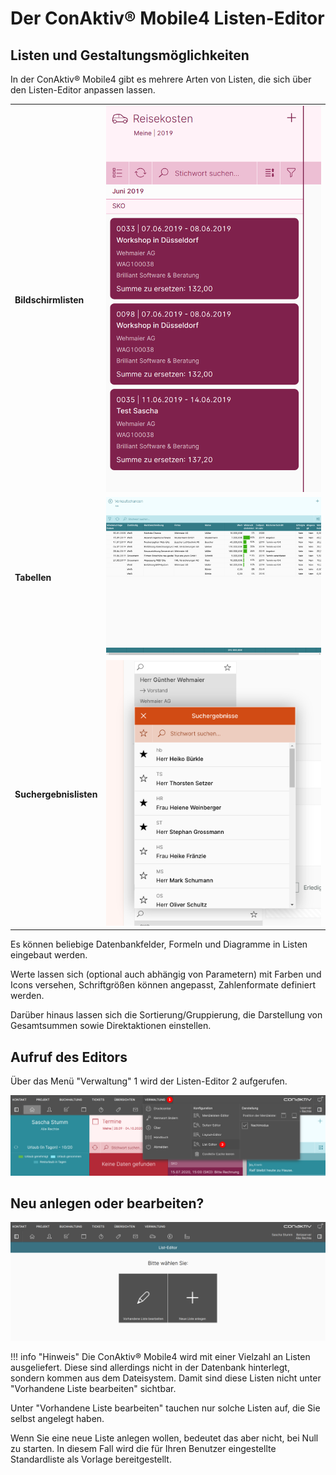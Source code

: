 # Der ConAktiv® Mobile4 Listen-Editor

## Listen und Gestaltungsmöglichkeiten

In der ConAktiv® Mobile4 gibt es mehrere Arten von Listen, die sich über den Listen-Editor anpassen lassen.

|                        |                                                     |
| ---------------------- | --------------------------------------------------- |
| **Bildschirmlisten**   | ![Bildschirmliste](./art_bildschirmliste.png#small) |
| **Tabellen**           | ![Tabelle](./art_tabelle.png#small)                 |
| **Suchergebnislisten** | ![Suchergebnisliste](./art_suchergebnis.png#small)  |

Es können beliebige Datenbankfelder, Formeln und Diagramme in Listen eingebaut werden.

Werte lassen sich (optional auch abhängig von Parametern) mit Farben und Icons versehen, Schriftgrößen können angepasst, Zahlenformate definiert werden.

Darüber hinaus lassen sich die Sortierung/Gruppierung, die Darstellung von Gesamtsummen sowie Direktaktionen einstellen.

## Aufruf des Editors

Über das Menü "Verwaltung" <span class="number">1</span> wird der Listen-Editor <span class="number">2</span> aufgerufen.

![Aufruf Listen-Editor](./listen-editor-aufruf.png)

## Neu anlegen oder bearbeiten?

![Startseite Listen-Editor](./listen-editor-start.png)

!!! info "Hinweis"
    Die ConAktiv® Mobile4 wird mit einer Vielzahl an Listen ausgeliefert. Diese sind allerdings nicht in der Datenbank hinterlegt, sondern kommen aus dem Dateisystem. Damit sind diese Listen nicht unter "Vorhandene Liste bearbeiten" sichtbar.

Unter "Vorhandene Liste bearbeiten" tauchen nur solche Listen auf, die Sie selbst angelegt haben.

Wenn Sie eine neue Liste anlegen wollen, bedeutet das aber nicht, bei Null zu starten. In diesem Fall wird die für Ihren Benutzer eingestellte Standardliste als Vorlage bereitgestellt.
